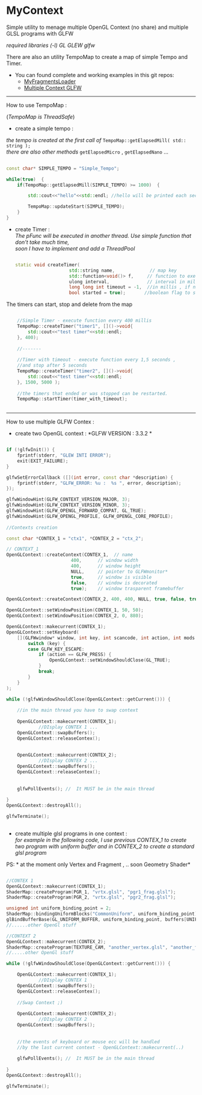 # MyContext
Simple utility to menage multiple OpenGL Context (no share) and multiple GLSL programs with GLFW

*required libraries (-l) GL GLEW glfw*

There are also an utility TempoMap to create a map of simple Tempo and Timer.

* You can found complete and working examples in this git repos: 
	* [MyFragmentsLoader](https://github.com/musicrizz/MyFragmentsLoader)
	* [Multiple Context GLFW](https://github.com/musicrizz/Multiple-Context-GLFW-example)


-----------------------------------

How to use TempoMap : 

(*TempoMap is ThreadSafe*)

* create a simple tempo : 

*the tempo is created at the first call of* `TempoMap::getElapsedMill( std:: string );`  
*there are also other methods* `getElapsedMicro` , `getElapsedNano` ...

```cpp
	
const char* SIMPLE_TEMPO = "Simple_Tempo";

while(true)  {
	if(TempoMap::getElapsedMill(SIMPLE_TEMPO) >= 1000)  {

		std::cout<<"hello"<<std::endl; //hello will be printed each second

		TempoMap::updateStart(SIMPLE_TEMPO);
	}
}

```

* create Timer :    
*The pFunc will be executed in another thread. Use simple function that don't take much time,   
soon I have to implement and add a ThreadPool* 

	```cpp
	
	static void createTimer(
						std::string name,             // map key
						std::function<void()> f,     // function to execute at interval
						ulong interval,              // interval in millis
						long long int timeout = -1,  //in millis , if negative the timer is infinite
						bool started = true);       //boolean flag to start at creation
	```
			

The timers can start, stop and delete from the map

```cpp

	//Simple Timer - execute function every 400 millis
	TempoMap::createTimer("timer1", []()->void{
		std::cout<<"test timer"<<std::endl;
	}, 400);
	
	//-------
	
	//Timer with timeout - execute function every 1,5 seconds ,
	//and stop after 5 seconds
	TempoMap::createTimer("timer2", []()->void{
		std::cout<<"test timer"<<std::endl;
	}, 1500, 5000 );
	
	//the timers that ended or was stopped can be restarted.
	TempoMap::startTimer(timer_with_timeout);
	

```

----------------------------------------

How to use multiple GLFW Contex :

* create two OpenGL context : *GLFW VERSION : 3.3.2  *

```cpp

if (!glfwInit()) {
	fprintf(stderr, "GLEW INTI ERROR");
	exit(EXIT_FAILURE);
}

glfwSetErrorCallback ([](int error, const char *description) {
	fprintf(stderr, "GLFW_ERROR: %u :  %s ", error, description);
});

glfwWindowHint(GLFW_CONTEXT_VERSION_MAJOR, 3);
glfwWindowHint(GLFW_CONTEXT_VERSION_MINOR, 3);
glfwWindowHint(GLFW_OPENGL_FORWARD_COMPAT, GL_TRUE);
glfwWindowHint(GLFW_OPENGL_PROFILE, GLFW_OPENGL_CORE_PROFILE);
	
//Contexts creation 

const char *CONTEX_1 = "ctx1", *CONTEX_2 = "ctx_2";

// CONTEXT_1
OpenGLContext::createContext(CONTEX_1,  // name 
						400,      // window width
						400,      // window height
						NULL,     // pointer to GLFWmonitor*
						true,     // window is visible
						false,    // window is decorated
						true);    // window trasparent framebuffer

OpenGLContext::createContext(CONTEX_2, 400, 400, NULL, true, false, true); //CONTEXT_2

OpenGLContext::setWindowPosition(CONTEX_1, 50, 50);
OpenGLContext::setWindowPosition(CONTEX_2, 0, 880);

OpenGLContext::makecurrent(CONTEX_1);
OpenGLContext::setKeyboard(
	[](GLFWwindow* window, int key, int scancode, int action, int mods ){
		switch (key) {
		case GLFW_KEY_ESCAPE:
			if (action == GLFW_PRESS) {
				OpenGLContext::setWindowShouldClose(GL_TRUE);
			}
			break;
		}
	}
);

while (!glfwWindowShouldClose(OpenGLContext::getCurrent())) {
	
	//in the main thread you have to swap context	
	
	OpenGLContext::makecurrent(CONTEX_1);
			//DIsplay CONTEX 1 ...
	OpenGLContext::swapBuffers();
	OpenGLContext::releaseContex();
	
		
	OpenGLContext::makecurrent(CONTEX_2);
			//DIsplay CONTEX 2 ...
	OpenGLContext::swapBuffers();
	OpenGLContext::releaseContex();
	
		
	glfwPollEvents(); //  It MUST be in the main thread
		
}
OpenGLContext::destroyAll();

glfwTerminate();
	
```

* create multiple glsl programs in one context :   
*for example in the following code, I use previous CONTEX_1 to create two program with uniform buffer and in CONTEX_2 to create a standard glsl program*   

PS: * at the moment only Vertex and Fragment , .. soon Geometry Shader*


```cpp

//CONTEX 1
OpenGLContext::makecurrent(CONTEX_1);
ShaderMap::createProgram(PGR_1, "vrtx.glsl", "pgr1_frag.glsl");
ShaderMap::createProgram(PGR_2, "vrtx.glsl", "pgr2_frag.glsl");

unsigned int uniform_binding_point = 2;
ShaderMap::bindingUniformBlocks("CommonUniform", uniform_binding_point);
glBindBufferBase(GL_UNIFORM_BUFFER, uniform_binding_point, buffers[UNIFORM]);
//......other OpenGl stuff

//CONTEXT 2
OpenGLContext::makecurrent(CONTEX_2);
ShaderMap::createProgram(TEXTURE_CAM, "another_vertex.glsl", "another_frag.glsl");
//.....other OpenGl stuff

while (!glfwWindowShouldClose(OpenGLContext::getCurrent())) {

	OpenGLContext::makecurrent(CONTEX_1);
			//DIsplay CONTEX 1
	OpenGLContext::swapBuffers();
	OpenGLContext::releaseContex();
	
	//Swap Context ;)
		
	OpenGLContext::makecurrent(CONTEX_2);
			//DIsplay CONTEX 2
	OpenGLContext::swapBuffers();
	
	
	//the events of keyboard or mouse ecc will be handled 
	//by the last current context - OpenGLContext::makecurrent(..)
		
	glfwPollEvents(); //  It MUST be in the main thread
		
}
OpenGLContext::destroyAll();

glfwTerminate();


```
